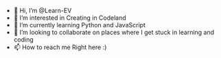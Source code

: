 - 👋 Hi, I’m @Learn-EV
- 👀 I’m interested in Creating in Codeland
- 🌱 I’m currently learning Python and JavaScript
- 💞️ I’m looking to collaborate on places where I get stuck in learning and coding
- 📫 How to reach me Right here :)

<!---
Learn-EV/Learn-EV is a ✨ special ✨ repository because its `README.md` (this file) appears on your GitHub profile.
You can click the Preview link to take a look at your changes.
--->
